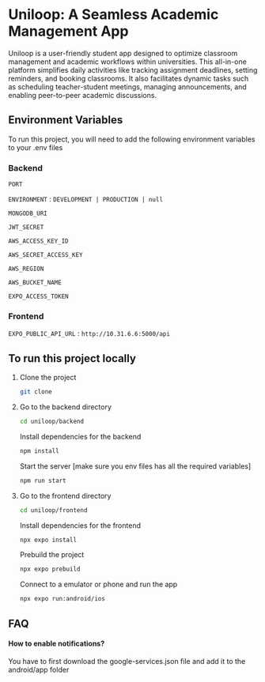 
# Uniloop: A Seamless Academic Management App

Uniloop is a user-friendly student app designed to optimize classroom management and academic workflows within universities. This all-in-one platform simplifies daily activities like tracking assignment deadlines, setting reminders, and booking classrooms. It also facilitates dynamic tasks such as scheduling teacher-student meetings, managing announcements, and enabling peer-to-peer academic discussions.


## Environment Variables

To run this project, you will need to add the following environment variables to your .env files

### Backend

`PORT`

`ENVIRONMENT` : `DEVELOPMENT | PRODUCTION | null `

`MONGODB_URI`

`JWT_SECRET`

`AWS_ACCESS_KEY_ID`

`AWS_SECRET_ACCESS_KEY`

`AWS_REGION`

`AWS_BUCKET_NAME`

`EXPO_ACCESS_TOKEN`

### Frontend

`EXPO_PUBLIC_API_URL` : `http://10.31.6.6:5000/api`


## To run this project locally

1. Clone the project

    ```bash
    git clone
    ```

2. Go to the backend directory

    ```bash
    cd uniloop/backend
    ```

    Install dependencies for the backend

    ```bash
    npm install
    ```

    Start the server [make sure you env files has all the required variables]

    ```bash
    npm run start
    ```

3. Go to the frontend directory

    ```bash
    cd uniloop/frontend
    ```

    Install dependencies for the frontend

    ```bash
    npx expo install
    ```

    Prebuild the project
    ```bash
    npx expo prebuild
    ```

    Connect to a emulator or phone and run the app
    ```bash
    npx expo run:android/ios
    ```



## FAQ

#### How to enable notifications?

You have to first download the google-services.json file and add it to the android/app folder 

